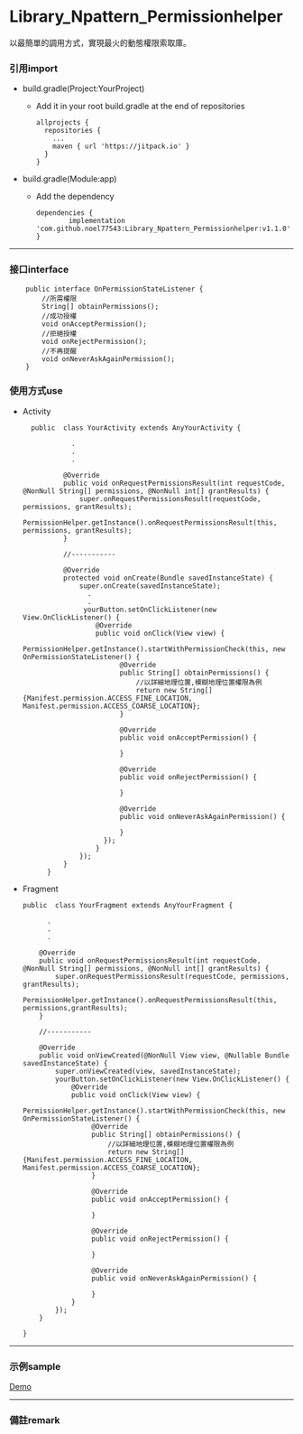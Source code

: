 # Library_Npattern_Permissionhelper
以最簡單的調用方式，實現最火的動態權限索取庫。



### 引用import
- build.gradle(Project:YourProject)
  - Add it in your root build.gradle at the end of repositories

        allprojects {
          repositories {
            ...
            maven { url 'https://jitpack.io' }
          }
        }
    
    
- build.gradle(Module:app)
  - Add the dependency
  
        dependencies {
                implementation 'com.github.noel77543:Library_Npattern_Permissionhelper:v1.1.0'
        }

---

### 接口interface

        public interface OnPermissionStateListener {
            //所需權限
            String[] obtainPermissions();
            //成功授權
            void onAcceptPermission();
            //拒絕授權
            void onRejectPermission();
            //不再提醒
            void onNeverAskAgainPermission();
        }


### 使用方式use
- Activity
        
        public  class YourActivity extends AnyYourActivity {

                  .
                  .
                  .

                @Override
                public void onRequestPermissionsResult(int requestCode, @NonNull String[] permissions, @NonNull int[] grantResults) {
                    super.onRequestPermissionsResult(requestCode, permissions, grantResults);
                    PermissionHelper.getInstance().onRequestPermissionsResult(this, permissions, grantResults);
                }

                //-----------

                @Override
                protected void onCreate(Bundle savedInstanceState) {
                    super.onCreate(savedInstanceState);
                      .
                      .
                     yourButton.setOnClickListener(new View.OnClickListener() {
                        @Override
                        public void onClick(View view) {
                            PermissionHelper.getInstance().startWithPermissionCheck(this, new OnPermissionStateListener() {
                              @Override
                              public String[] obtainPermissions() {
                                  //以詳細地理位置,模糊地理位置權限為例
                                  return new String[]{Manifest.permission.ACCESS_FINE_LOCATION, Manifest.permission.ACCESS_COARSE_LOCATION};
                              }
                             
                              @Override
                              public void onAcceptPermission() {
                                  
                              }

                              @Override
                              public void onRejectPermission() {
                                   
                              }

                              @Override
                              public void onNeverAskAgainPermission() {
                                  
                              }
                          });
                        }
                    });
                }
            }



- Fragment
    
      public  class YourFragment extends AnyYourFragment {

            .
            .
            .
          
          @Override
          public void onRequestPermissionsResult(int requestCode, @NonNull String[] permissions, @NonNull int[] grantResults) {
              super.onRequestPermissionsResult(requestCode, permissions, grantResults);
              PermissionHelper.getInstance().onRequestPermissionsResult(this, permissions,grantResults);
          }
          
          //-----------
          
          @Override
          public void onViewCreated(@NonNull View view, @Nullable Bundle savedInstanceState) {
              super.onViewCreated(view, savedInstanceState);
              yourButton.setOnClickListener(new View.OnClickListener() {
                  @Override
                  public void onClick(View view) {
                     PermissionHelper.getInstance().startWithPermissionCheck(this, new OnPermissionStateListener() {
                       @Override
                       public String[] obtainPermissions() {
                           //以詳細地理位置,模糊地理位置權限為例
                           return new String[]{Manifest.permission.ACCESS_FINE_LOCATION, Manifest.permission.ACCESS_COARSE_LOCATION};
                       }
                      
                       @Override
                       public void onAcceptPermission() {
                           
                       }

                       @Override
                       public void onRejectPermission() {
                            
                       }

                       @Override
                       public void onNeverAskAgainPermission() {
                           
                       }
                  }
              });
          } 

      }



---

### 示例sample

[Demo](https://github.com/noel77543/Demo_PermissionHelper)


---

### 備註remark



